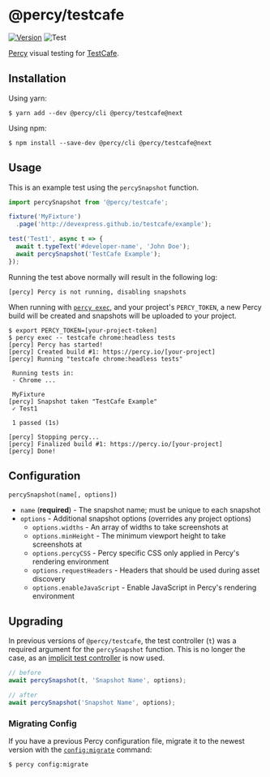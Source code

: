 # @percy/testcafe
[![Version](https://img.shields.io/npm/v/@percy/testcafe.svg)](https://www.npmjs.com/package/@percy/testcafe)
![Test](https://github.com/percy/percy-testcafe/workflows/Test/badge.svg)

[Percy](https://percy.io) visual testing for
[TestCafe](https://www.devexpress.com/products/testcafestudio/).

## Installation

Using yarn:

```sh-session
$ yarn add --dev @percy/cli @percy/testcafe@next
```

Using npm:

```sh-session
$ npm install --save-dev @percy/cli @percy/testcafe@next
```

## Usage

This is an example test using the `percySnapshot` function.

```javascript
import percySnapshot from '@percy/testcafe';

fixture('MyFixture')
  .page('http://devexpress.github.io/testcafe/example');

test('Test1', async t => {
  await t.typeText('#developer-name', 'John Doe');
  await percySnapshot('TestCafe Example');
});
```

Running the test above normally will result in the following log:

```sh-session
[percy] Percy is not running, disabling snapshots
```

When running with [`percy
exec`](https://github.com/percy/cli/tree/master/packages/cli-exec#percy-exec), and your project's
`PERCY_TOKEN`, a new Percy build will be created and snapshots will be uploaded to your project.

```sh-session
$ export PERCY_TOKEN=[your-project-token]
$ percy exec -- testcafe chrome:headless tests
[percy] Percy has started!
[percy] Created build #1: https://percy.io/[your-project]
[percy] Running "testcafe chrome:headless tests"

 Running tests in:
 - Chrome ...

 MyFixture
[percy] Snapshot taken "TestCafe Example"
 ✓ Test1

 1 passed (1s)

[percy] Stopping percy...
[percy] Finalized build #1: https://percy.io/[your-project]
[percy] Done!
```

## Configuration

`percySnapshot(name[, options])`

- `name` (**required**) - The snapshot name; must be unique to each snapshot
- `options` - Additional snapshot options (overrides any project options)
  - `options.widths` - An array of widths to take screenshots at
  - `options.minHeight` - The minimum viewport height to take screenshots at
  - `options.percyCSS` - Percy specific CSS only applied in Percy's rendering environment
  - `options.requestHeaders` - Headers that should be used during asset discovery
  - `options.enableJavaScript` - Enable JavaScript in Percy's rendering environment

## Upgrading

In previous versions of `@percy/testcafe`, the test controller (`t`) was a required argument for the
`percySnapshot` function. This is no longer the case, as an [implicit test
controller](https://devexpress.github.io/testcafe/documentation/reference/test-api/testcontroller/#implicit-test-controller-use)
is now used.

```javascript
// before
await percySnapshot(t, 'Snapshot Name', options);

// after
await percySnapshot('Snapshot Name', options);
```

### Migrating Config

If you have a previous Percy configuration file, migrate it to the newest version with the
[`config:migrate`](https://github.com/percy/cli/tree/master/packages/cli-config#percy-configmigrate-filepath-output) command:

```sh-session
$ percy config:migrate
```
